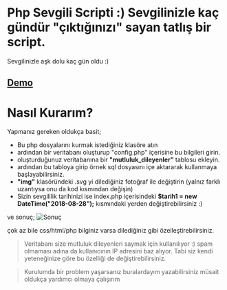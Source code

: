 # Php Sevgili Scripti :) Sevgilinizle kaç gündür "çıktığınızı" sayan tatlış bir script.
Sevgilinizle aşk dolu kaç gün oldu :) 
## [Demo](https://ozkanozarpaci.com.tr/aycan/)

# Nasıl Kurarım?
Yapmanız gereken oldukça basit;
  - Bu php dosyalarını kurmak istediğiniz klasöre atın
  - ardından bir veritabanı oluşturup "config.php" içerisine bu bilgileri girin.
  - oluşturduğunuz veritabanına bir **"mutluluk_dileyenler"** tablosu ekleyin.
  - ardından bu tabloya girip örnek sql dosyasını içe aktararak kullanmaya başlayabilirsiniz.
  - **"img"** klasöründeki .svg yi dilediğiniz fotoğraf ile değiştirin (yalnız farklı uzantıysa onu da kod kısmından değişin)
  - Sizin sevgililik tarihinizi ise index.php içerisindeki **$tarih1 = new DateTime("2018-08-28");** kısmındaki yerden değiştirebilirsiniz :)

ve sonuç;
![Sonuç](https://i.ibb.co/v3VgdHL/sonuc.png)

çok az bile css/html/php bilginiz varsa dilediğiniz gibi özelleştirebilirsiniz. 
> Veritabanı size mutluluk dileyenleri saymak için kullanılıyor :) spam olmaması adına da kullanıcının IP adresini baz alıyor. Tabi siz kendi yeteneğinize göre bu özelliği de değiştirebilirsiniz.

> Kurulumda bir problem yaşarsanız buralardayım yazabilirsiniz müsait oldukça yardımcı olmaya çalışırım
